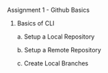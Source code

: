Assignment 1 - Github Basics

1. Basics of CLI 

	a. Setup a Local Repository 

	b. Setup a Remote Repository
	 
	c. Create Local Branches 